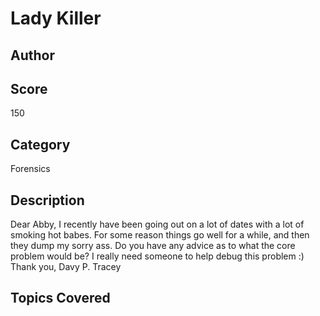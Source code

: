 # Lady Killer
## Author

## Score
150
## Category
Forensics
## Description
Dear Abby,
I recently have been going out on a lot of dates with a lot of smoking hot babes. For some reason things go well for a while, and then they dump my sorry ass. Do you have any advice as to what the core problem would be? I really need someone to help debug this problem :)
Thank you,
Davy P. Tracey
## Topics Covered

